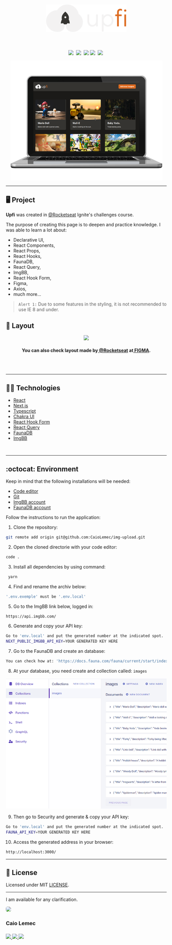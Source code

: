 <h1 align="center">
    <img alt="logo" title="Logotype" src="./public/logo.svg" width="50%" />
</h1>
<br>
<p align="center">
  <a href="#desktop_computer-project"><img src="https://img.shields.io/static/v1?label=&message=Project&color=DD6B20&style=for-the-badge&logo=Next.js"/></a>&nbsp;
  <a href="#nail_care-layout"><img src="https://img.shields.io/static/v1?label=&message=Layout&color=DD6B20&style=for-the-badge&logo=CSS3"/></a>&nbsp;
  <a href="#technologist-technologies"><img src="https://img.shields.io/static/v1?label=&message=Technologies&color=DD6B20&style=for-the-badge&logo=Jamstack"/></a>
  <a href="#octocat-environment"><img src="https://img.shields.io/static/v1?label=&message=Environment&color=DD6B20&style=for-the-badge&logo=visual-studio-code"/></a>&nbsp;
  <a href="#bookmark_tabs-license"><img src="https://img.shields.io/static/v1?label=&message=License&color=DD6B20&style=for-the-badge&logo=LibreOffice"/></a>&nbsp;
</p>

<p align="center">
 <img alt="mockup" src="./public/mockup.png" width="auto">
</p>
<hr>

## :desktop_computer: Project

<strong>Upfi</strong> was created in [@Rocketseat](https://app.rocketseat.com.br/) Ignite's challenges course.

The purpose of creating this page is to deepen and practice knowledge. I was able to learn a lot about:

- Declarative UI,
- React Components,
- React Props,
- React Hooks,
- FaunaDB,
- React Query,
- ImgBB,
- React Hook Form,
- Figma,
- Axios,
- much more...

>`Alert 1:` Due to some features in the styling, it is not recommended to use IE 8 and under. <br>

## :nail_care: Layout
<p align="center">
<img src="./public/gif.gif" width="50%"/>

<h4 align="center">You can also check layout made by<a href="https://app.rocketseat.com.br/"> @Rocketseat</a> at<a href="https://www.figma.com/file/s1mzbCve4Bogvm9OB4xnds/Desafio-2-M%C3%B3dulo-4-ReactJS-(Copy)?node-id=0%3A1"> FIGMA</a>.</h4>

</p>
<br>
<br>
<hr>

## :technologist: Technologies

- [React](https://pt-br.reactjs.org/)
- [Next.js](https://nextjs.org/)
- [Typescript](https://www.typescriptlang.org/)
- [Chakra UI](https://chakra-ui.com/)
- [React Hook Form](https://react-hook-form.com/api/useform/register/)
- [React Query](https://react-query.tanstack.com/guides/infinite-queries)
- [FaunaDB](https://fauna.com/)
- [ImgBB](https://imgbb.com/)

<br>
<hr>

## :octocat: Environment

Keep in mind that the following installations will be needed:

- [Code editor](https://code.visualstudio.com/)
- [Git](https://git-scm.com/book/pt-br/v2/Come%C3%A7ando-Instalando-o-Git)
- [ImgBB account](https://imgbb.com/)
- [FaunaDB account](https://fauna.com/)

Follow the instructions to run the application:

1. Clone the repository: 
```bash 
git remote add origin git@github.com:CaioLemec/img-upload.git
```
2. Open the cloned directorie with your code editor: 
```bash 
code .
```
3. Install all dependencies by using command:
```bash
 yarn
 ```
4. Find and rename the archiv below:
```bash
'.env.exemple' must be '.env.local'
 ```
5. Go to the ImgBB link below, logged in:
```bash
https://api.imgbb.com/
```
6. Generate and copy your API key:
```bash
Go to 'env.local' and put the generated number at the indicated spot.
NEXT_PUBLIC_IMGBB_API_KEY=YOUR GENERATED KEY HERE
```
7. Go to the FaunaDB and create an database:
```bash
You can check how at: 'https://docs.fauna.com/fauna/current/start/index.html'
```
8. At your database, you need create and collection called: `images`

<img alt="mockup" src="./public/faunaDB.png" width="auto">

9. Then go to Security and generate & copy your API key:
```bash
Go to 'env.local' and put the generated number at the indicated spot. 
FAUNA_API_KEY=YOUR GENERATED KEY HERE
```
10. Access the generated address in your browser:
```bash
http://localhost:3000/
```
<hr>

## :bookmark_tabs: License

Licensed under MIT [LICENSE](./LICENSE.md).

<hr>

I am available for any clarification. 
    
<img style="border-radius: 30%;" src="https://avatars3.githubusercontent.com/u/59886891?s=460&v=4" width="75px;"/>
<h3>Caio Lemec<h3>
<a href="https://t.me/caiolemec"><img src="https://img.shields.io/badge/Telegram-DD6B20?style=for-the-badge&logo=telegram&logoColor=white"/>
<a href="mailto:caiolemec@gmail.com"><img src="https://img.shields.io/static/v1?label=&message=E-mail&color=DD6B20&style=for-the-badge&logo=Gmail"/>
<a href="https://www.linkedin.com/in/caiolemec/"><img src="https://img.shields.io/static/v1?label=&message=LinkedIn&color=DD6B20&style=for-the-badge&logo=linkedin"/>
<br>
</p>
